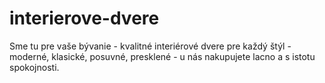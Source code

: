 # interierove-dvere
Sme tu pre vaše bývanie - kvalitné interiérové dvere pre každý štýl - moderné, klasické, posuvné, presklené - u nás nakupujete lacno a s istotu spokojnosti.
